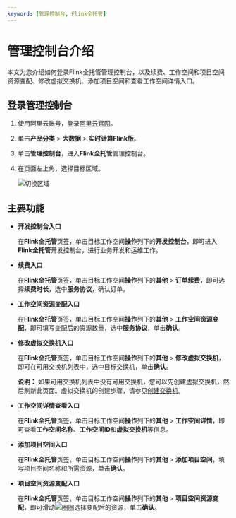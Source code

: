 ```yaml
---
keyword: [管理控制台, Flink全托管]
---
```


# 管理控制台介绍

本文为您介绍如何登录Flink全托管管理控制台，以及续费、工作空间和项目空间资源变配、修改虚拟交换机、添加项目空间和查看工作空间详情入口。

## 登录管理控制台

1.  使用阿里云账号，登录[阿里云官网](https://www.aliyun.com/)。

2.  单击**产品分类** \> **大数据** \> **实时计算Flink版**。

3.  单击**管理控制台**，进入**Flink全托管**管理控制台。

4.  在页面左上角，选择目标区域。

    ![切换区域](https://static-aliyun-doc.oss-accelerate.aliyuncs.com/assets/img/zh-CN/8048201161/p134248.png)


## 主要功能

-   **开发控制台入口**

    在**Flink全托管**页签，单击目标工作空间**操作**列下的**开发控制台**，即可进入**Flink全托管**开发控制台，进行业务开发和运维工作。

-   **续费入口**

    在**Flink全托管**页签，单击目标工作空间**操作**列下的**其他** \> **订单续费**，即可选择**续费时长**，选中**服务协议**，确认订单。

-   **工作空间资源变配入口**

    在**Flink全托管**页签，单击目标工作空间**操作**列下的**其他** \> **工作空间资源变配**，即可填写变配后的资源数量，选中**服务协议**，单击**确认**。

-   **修改虚拟交换机入口**

    在**Flink全托管**页签，单击目标工作空间**操作**列下的**其他** \> **修改虚拟交换机**，即可在可用交换机列表中，选中目标交换机，单击**确认**。

    **说明：** 如果可用交换机列表中没有可用交换机，您可以先创建虚拟交换机，然后刷新此页面。虚拟交换机的创建步骤，请参见[创建交换机](/cn.zh-CN/专有网络和交换机/管理交换机/创建交换机.md)。

-   **工作空间详情查看入口**

    在**Flink全托管**页签，单击目标工作空间**操作**列下的**其他** \> **工作空间详情**，即可查看**工作空间名称**、**工作空间ID**和**虚拟交换机**等信息。

-   **添加项目空间入口**

    在**Flink全托管**页签，单击目标工作空间**操作**列下的**其他** \> **添加项目空间**，填写项目空间名称和所需资源，单击**确认**。

-   **项目空间资源变配入口**

    在**Flink全托管**页签，单击目标工作空间**操作**列下的**其他** \> **项目空间资源变配**，即可滑动![圈圈](https://static-aliyun-doc.oss-accelerate.aliyuncs.com/assets/img/zh-CN/4833449951/p134345.png)选择变配后的资源，单击**确认**。


